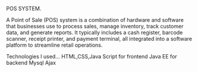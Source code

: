 POS SYSTEM.

A Point of Sale (POS) system is a combination of hardware and software that businesses use to process sales, manage inventory, track customer data, and generate reports. It typically includes a cash register, barcode scanner, receipt printer, and payment terminal, all integrated into a software platform to streamline retail operations.

Technologies I used...
  HTML,CSS,Java Script for frontend
  Java EE for backend
  Mysql
  Ajax

  
  

